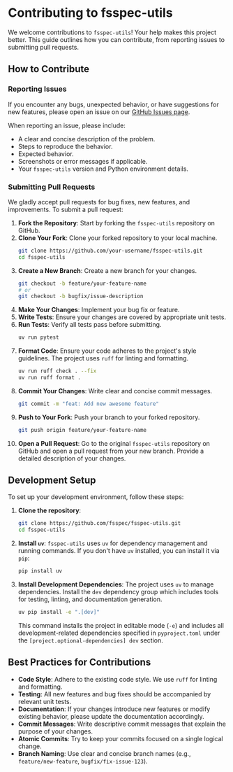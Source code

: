 # Contributing to fsspec-utils

We welcome contributions to `fsspec-utils`! Your help makes this project better. This guide outlines how you can contribute, from reporting issues to submitting pull requests.

## How to Contribute

### Reporting Issues

If you encounter any bugs, unexpected behavior, or have suggestions for new features, please open an issue on our [GitHub Issues page](https://github.com/fsspec/fsspec-utils/issues).

When reporting an issue, please include:
- A clear and concise description of the problem.
- Steps to reproduce the behavior.
- Expected behavior.
- Screenshots or error messages if applicable.
- Your `fsspec-utils` version and Python environment details.

### Submitting Pull Requests

We gladly accept pull requests for bug fixes, new features, and improvements. To submit a pull request:

1.  **Fork the Repository**: Start by forking the `fsspec-utils` repository on GitHub.
2.  **Clone Your Fork**: Clone your forked repository to your local machine.
    ```bash
    git clone https://github.com/your-username/fsspec-utils.git
    cd fsspec-utils
    ```
3.  **Create a New Branch**: Create a new branch for your changes.
    ```bash
    git checkout -b feature/your-feature-name
    # or
    git checkout -b bugfix/issue-description
    ```
4.  **Make Your Changes**: Implement your bug fix or feature.
5.  **Write Tests**: Ensure your changes are covered by appropriate unit tests.
6.  **Run Tests**: Verify all tests pass before submitting.
    ```bash
    uv run pytest
    ```
7.  **Format Code**: Ensure your code adheres to the project's style guidelines. The project uses `ruff` for linting and formatting.
    ```bash
    uv run ruff check . --fix
    uv run ruff format .
    ```
8.  **Commit Your Changes**: Write clear and concise commit messages.
    ```bash
    git commit -m "feat: Add new awesome feature"
    ```
9.  **Push to Your Fork**: Push your branch to your forked repository.
    ```bash
    git push origin feature/your-feature-name
    ```
10. **Open a Pull Request**: Go to the original `fsspec-utils` repository on GitHub and open a pull request from your new branch. Provide a detailed description of your changes.

## Development Setup

To set up your development environment, follow these steps:

1.  **Clone the repository**:
    ```bash
    git clone https://github.com/fsspec/fsspec-utils.git
    cd fsspec-utils
    ```
2.  **Install `uv`**:
    `fsspec-utils` uses `uv` for dependency management and running commands. If you don't have `uv` installed, you can install it via `pip`:
    ```bash
    pip install uv
    ```
3.  **Install Development Dependencies**:
    The project uses `uv` to manage dependencies. Install the `dev` dependency group which includes tools for testing, linting, and documentation generation.
    ```bash
    uv pip install -e ".[dev]"
    ```
    This command installs the project in editable mode (`-e`) and includes all development-related dependencies specified in `pyproject.toml` under the `[project.optional-dependencies] dev` section.

## Best Practices for Contributions

-   **Code Style**: Adhere to the existing code style. We use `ruff` for linting and formatting.
-   **Testing**: All new features and bug fixes should be accompanied by relevant unit tests.
-   **Documentation**: If your changes introduce new features or modify existing behavior, please update the documentation accordingly.
-   **Commit Messages**: Write descriptive commit messages that explain the purpose of your changes.
-   **Atomic Commits**: Try to keep your commits focused on a single logical change.
-   **Branch Naming**: Use clear and concise branch names (e.g., `feature/new-feature`, `bugfix/fix-issue-123`).